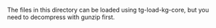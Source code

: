 
The files in this directory can be loaded using tg-load-kg-core, but you need to decompress with gunzip first.
